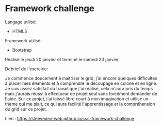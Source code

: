 # Framework challenge

Langage utilisé:

* HTML5

Framework utilisé:

* Bootstrap


Réalisé le jeudi 20 janvier et terminé le samedi 23 janvier.

Debrief de l'exercice: 

Je commence doucement à maitriser le grid, j'ai encore quelques difficultés à placer mes élements et à comprendre le découpage en colone et en ligne. Je suis assez satisfait du travail que j'ai réalisé, cela m'aura pris du temps mais j'aurais réussi à effectueur ce projet seul sans forcément demander de l'aide. Sur ce projet, j'ai laissé libre court à mon imagination et utilisé un thème qui me plait, ce qui aura facilité l'apprentissage et la compréhension du grid sur ce projet.

Lien : https://steevedev-web.github.io/css-framework-challenge
